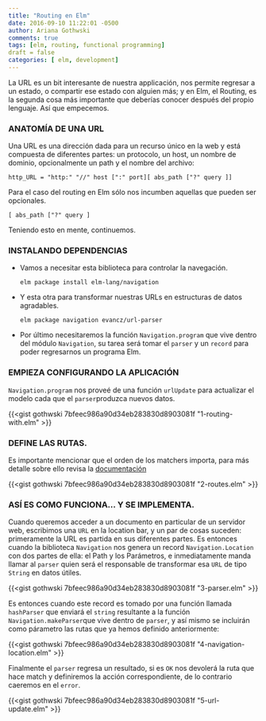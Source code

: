 ```yaml
---
title: "Routing en Elm"
date: 2016-09-10 11:22:01 -0500
author: Ariana Gothwski
comments: true
tags: [elm, routing, functional programming]
draft = false
categories: [ elm, development]
---
```



La URL es un bit interesante de nuestra applicación, nos permite regresar a un estado, o compartir ese estado con alguien más; y en Elm, el Routing, es la segunda cosa más importante que deberías conocer después del propio lenguaje. Así que empecemos.


### ANATOMÍA DE UNA URL

Una URL es una dirección dada para un recurso único en la web y está compuesta de diferentes partes: un protocolo, un host, un nombre de dominio, opcionalmente un path y el nombre del archivo:

`http_URL = "http:" "//" host [":" port][ abs_path ["?" query ]] `

Para el caso del routing en Elm sólo nos incumben aquellas que pueden ser opcionales.

`[ abs_path ["?" query ]`

Teniendo esto en mente, continuemos.


### INSTALANDO DEPENDENCIAS

- Vamos a necesitar esta biblioteca para controlar la navegación.

  `elm package install elm-lang/navigation `

- Y esta otra para transformar nuestras URLs en estructuras de datos agradables.

  `elm package navigation evancz/url-parser `

- Por último necesitaremos la función `Navigation.program` que vive dentro del módulo `Navigation`, su tarea será tomar el `parser` y un `record` para poder regresarnos un programa Elm.


### EMPIEZA CONFIGURANDO LA APLICACIÓN

`Navigation.program` nos proveé de una función `urlUpdate` para actualizar el modelo cada que el `parser`produzca nuevos datos.


{{<gist gothwski 7bfeec986a90d34eb283830d8903081f "1-routing-with.elm" >}}


### DEFINE LAS RUTAS.

Es importante mencionar que el orden de los matchers importa, para más detalle sobre ello revisa la [documentación](http://package.elm-lang.org/packages/evancz/url-parser/latest/)

{{<gist gothwski 7bfeec986a90d34eb283830d8903081f "2-routes.elm" >}}


### ASÍ ES COMO FUNCIONA... Y SE IMPLEMENTA.

Cuando queremos acceder a un documento en particular de un servidor web, escribimos una `URL` en la location bar, y un par de cosas suceden: primeramente la URL es partida en sus diferentes partes. Es entonces cuando la biblioteca `Navigation` nos genera un record `Navigation.Location` con dos partes de ella: el Path y los Parámetros, e inmediatamente manda llamar al `parser` quien será el responsable de transformar esa `URL` de tipo `String` en datos útiles.

{{<gist gothwski 7bfeec986a90d34eb283830d8903081f "3-parser.elm" >}}

Es entonces cuando este record es tomado por una función llamada `hashParser` que enviará el `string` resultante a la función `Navigation.makeParser`que vive dentro de `parser`, y así mismo se incluirán como párametro las rutas que ya hemos definido anteriormente:

{{<gist gothwski 7bfeec986a90d34eb283830d8903081f "4-navigation-location.elm" >}}

Finalmente el `parser` regresa un resultado, si es `OK` nos devolerá la ruta que hace match y definiremos la acción correspondiente, de lo contrario caeremos en el `error`.

{{<gist gothwski 7bfeec986a90d34eb283830d8903081f "5-url-update.elm" >}}
